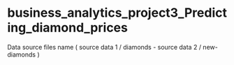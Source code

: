 # business_analytics_project3_Predicting_diamond_prices
Data source files name ( source data 1 / diamonds     -   source data 2 / new-diamonds )
